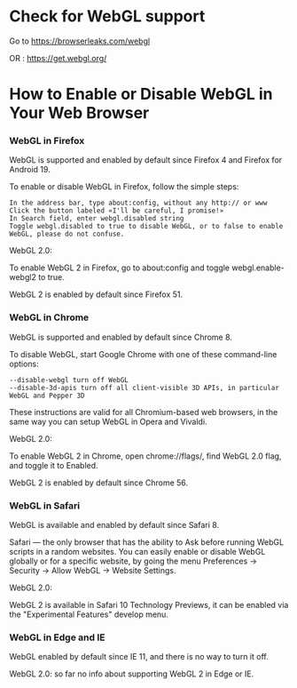 # Check for WebGL support

Go to https://browserleaks.com/webgl

OR : https://get.webgl.org/

# How to Enable or Disable WebGL in Your Web Browser

### WebGL in Firefox

WebGL is supported and enabled by default since Firefox 4 and Firefox for Android 19.

To enable or disable WebGL in Firefox, follow the simple steps:

    In the address bar, type about:config, without any http:// or www
    Click the button labeled «I'll be careful, I promise!»
    In Search field, enter webgl.disabled string
    Toggle webgl.disabled to true to disable WebGL, or to false to enable WebGL, please do not confuse.


WebGL 2.0:

To enable WebGL 2 in Firefox, go to about:config and toggle webgl.enable-webgl2 to true.

WebGL 2 is enabled by default since Firefox 51.

### WebGL in Chrome

WebGL is supported and enabled by default since Chrome 8.

To disable WebGL, start Google Chrome with one of these command-line options:

    --disable-webgl turn off WebGL
    --disable-3d-apis turn off all client-visible 3D APIs, in particular WebGL and Pepper 3D

These instructions are valid for all Chromium-based web browsers, in the same way you can setup WebGL in Opera and Vivaldi.

WebGL 2.0:

To enable WebGL 2 in Chrome, open chrome://flags/, find WebGL 2.0 flag, and toggle it to Enabled.

WebGL 2 is enabled by default since Chrome 56.

### WebGL in Safari

WebGL is available and enabled by default since Safari 8.

Safari — the only browser that has the ability to Ask before running WebGL scripts in a random websites. You can easily enable or disable WebGL globally or for a specific website, by going the menu Preferences → Security → Allow WebGL → Website Settings.

WebGL 2.0:

WebGL 2 is available in Safari 10 Technology Previews, it can be enabled via the "Experimental Features" develop menu.

### WebGL in Edge and IE

WebGL enabled by default since IE 11, and there is no way to turn it off.

WebGL 2.0: so far no info about supporting WebGL 2 in Edge or IE.
